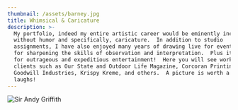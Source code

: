 ```yaml
---
thumbnail: /assets/barney.jpg
title: Whimsical & Caricature
description: >-
  My portfolio, indeed my entire artistic career would be eminently incomplete
  without humor and specifically, caricature.  In addition to studio
  assignments, I have also enjoyed many years of drawing live for events-- great
  for sharpening the skills of observation and interpretation.  Plus it makes
  for outrageous and expeditious entertainment!  Here you will see work for
  clients such as Our State and Outdoor Life Magazine, Corcoran Printing,
  Goodwill Industries, Krispy Kreme, and others.  A picture is worth a thousand
  laughs!
---
```

![Sir Andy Griffith](/assets/andy-griffith.gif "Sir Andy Griffith")
